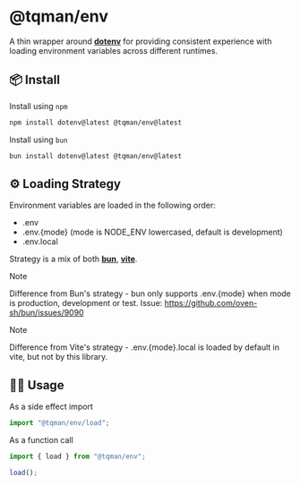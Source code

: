 # @tqman/env

A thin wrapper around [**dotenv**](https://github.com/motdotla/dotenv) for providing consistent experience with loading environment variables across different runtimes.

## 📦 Install

Install using `npm`

```bash
npm install dotenv@latest @tqman/env@latest
```

Install using `bun`

```bash
bun install dotenv@latest @tqman/env@latest
```

## ⚙️ Loading Strategy

Environment variables are loaded in the following order:

- .env
- .env.{mode} (mode is NODE_ENV lowercased, default is development)
- .env.local

Strategy is a mix of both [**bun**](https://bun.sh/docs/runtime/env), [**vite**](https://vitejs.dev/guide/env-and-mode).

> [!NOTE]  
> Difference from Bun's strategy - bun only supports .env.{mode} when mode is production, development or test.
> Issue: https://github.com/oven-sh/bun/issues/9090

> [!NOTE]  
> Difference from Vite's strategy - .env.{mode}.local is loaded by default in vite, but not by this library.

## 👨‍💻 Usage

As a side effect import

```ts
import "@tqman/env/load";
```

As a function call

```ts
import { load } from "@tqman/env";

load();
```
